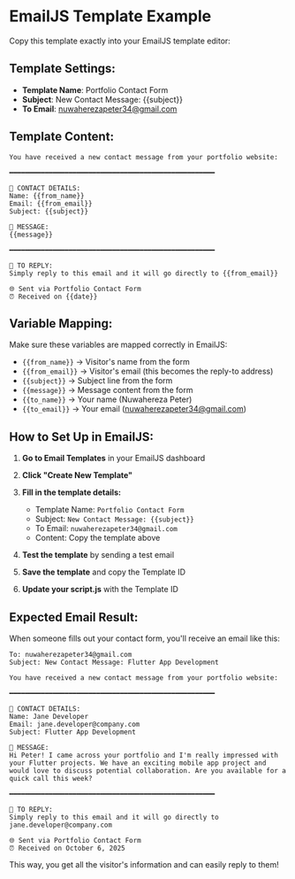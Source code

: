 # EmailJS Template Example

Copy this template exactly into your EmailJS template editor:

## Template Settings:
- **Template Name**: Portfolio Contact Form
- **Subject**: New Contact Message: {{subject}}
- **To Email**: nuwaherezapeter34@gmail.com

## Template Content:

```
You have received a new contact message from your portfolio website:

━━━━━━━━━━━━━━━━━━━━━━━━━━━━━━━━━━━━━━━━━━━━━━━━━━━━

📧 CONTACT DETAILS:
Name: {{from_name}}
Email: {{from_email}}
Subject: {{subject}}

💬 MESSAGE:
{{message}}

━━━━━━━━━━━━━━━━━━━━━━━━━━━━━━━━━━━━━━━━━━━━━━━━━━━━

📝 TO REPLY:
Simply reply to this email and it will go directly to {{from_email}}

🌐 Sent via Portfolio Contact Form
⏰ Received on {{date}}
```

## Variable Mapping:
Make sure these variables are mapped correctly in EmailJS:

- `{{from_name}}` → Visitor's name from the form
- `{{from_email}}` → Visitor's email (this becomes the reply-to address)
- `{{subject}}` → Subject line from the form
- `{{message}}` → Message content from the form
- `{{to_name}}` → Your name (Nuwahereza Peter)
- `{{to_email}}` → Your email (nuwaherezapeter34@gmail.com)

## How to Set Up in EmailJS:

1. **Go to Email Templates** in your EmailJS dashboard
2. **Click "Create New Template"**
3. **Fill in the template details:**
   - Template Name: `Portfolio Contact Form`
   - Subject: `New Contact Message: {{subject}}`
   - To Email: `nuwaherezapeter34@gmail.com`
   - Content: Copy the template above

4. **Test the template** by sending a test email
5. **Save the template** and copy the Template ID
6. **Update your script.js** with the Template ID

## Expected Email Result:
When someone fills out your contact form, you'll receive an email like this:

```
To: nuwaherezapeter34@gmail.com
Subject: New Contact Message: Flutter App Development

You have received a new contact message from your portfolio website:

━━━━━━━━━━━━━━━━━━━━━━━━━━━━━━━━━━━━━━━━━━━━━━━━━━━━

📧 CONTACT DETAILS:
Name: Jane Developer
Email: jane.developer@company.com
Subject: Flutter App Development

💬 MESSAGE:
Hi Peter! I came across your portfolio and I'm really impressed with your Flutter projects. We have an exciting mobile app project and would love to discuss potential collaboration. Are you available for a quick call this week?

━━━━━━━━━━━━━━━━━━━━━━━━━━━━━━━━━━━━━━━━━━━━━━━━━━━━

📝 TO REPLY:
Simply reply to this email and it will go directly to jane.developer@company.com

🌐 Sent via Portfolio Contact Form
⏰ Received on October 6, 2025
```

This way, you get all the visitor's information and can easily reply to them!